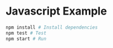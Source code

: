 # Javascript Example

```bash
npm install # Install dependencies
npm test # Test
npm start # Run
```
